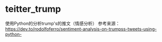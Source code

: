 # teitter_trump
使用Python的分析trump's的推文（情感分析）
参考来源：https://dev.to/rodolfoferro/sentiment-analysis-on-trumpss-tweets-using-python-
